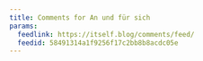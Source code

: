 ```yaml
---
title: Comments for An und für sich
params:
  feedlink: https://itself.blog/comments/feed/
  feedid: 58491314a1f9256f17c2bb8b8acdc05e
---
```


